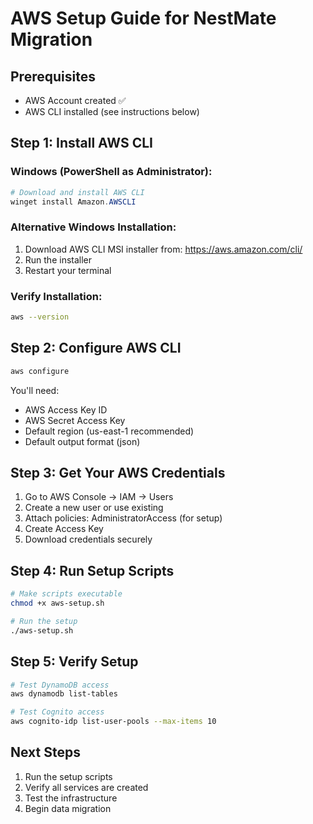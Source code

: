 # AWS Setup Guide for NestMate Migration

## Prerequisites
- AWS Account created ✅
- AWS CLI installed (see instructions below)

## Step 1: Install AWS CLI

### Windows (PowerShell as Administrator):
```powershell
# Download and install AWS CLI
winget install Amazon.AWSCLI
```

### Alternative Windows Installation:
1. Download AWS CLI MSI installer from: https://aws.amazon.com/cli/
2. Run the installer
3. Restart your terminal

### Verify Installation:
```bash
aws --version
```

## Step 2: Configure AWS CLI
```bash
aws configure
```
You'll need:
- AWS Access Key ID
- AWS Secret Access Key
- Default region (us-east-1 recommended)
- Default output format (json)

## Step 3: Get Your AWS Credentials
1. Go to AWS Console → IAM → Users
2. Create a new user or use existing
3. Attach policies: AdministratorAccess (for setup)
4. Create Access Key
5. Download credentials securely

## Step 4: Run Setup Scripts
```bash
# Make scripts executable
chmod +x aws-setup.sh

# Run the setup
./aws-setup.sh
```

## Step 5: Verify Setup
```bash
# Test DynamoDB access
aws dynamodb list-tables

# Test Cognito access
aws cognito-idp list-user-pools --max-items 10
```

## Next Steps
1. Run the setup scripts
2. Verify all services are created
3. Test the infrastructure
4. Begin data migration
